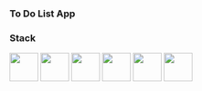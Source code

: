 ### To Do List App

### Stack
<div display="flex">
    <img src="https://cdn-icons-png.flaticon.com/512/5968/5968267.png" width="50">
    <img src="https://cdn-icons-png.flaticon.com/512/5968/5968242.png" width="50">
    <img src="https://img.icons8.com/color/256/golang.png" width="50">
    <img src="https://img.icons8.com/color/256/tailwindcss.png" width="50">
    <img src="" width="50">
    <img src="https://img.icons8.com/external-tal-revivo-color-tal-revivo/256/external-mongodb-a-cross-platform-document-oriented-database-program-logo-color-tal-revivo.png" width="50">
</div>